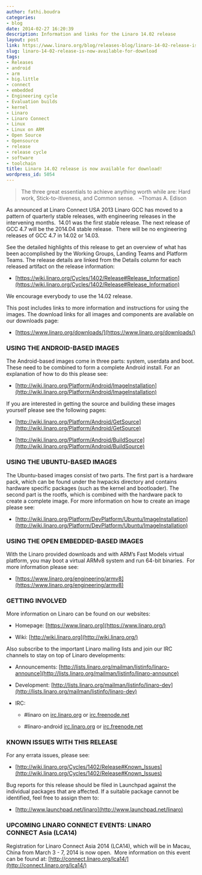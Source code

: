 ```yaml
---
author: fathi.boudra
categories:
- blog
date: 2014-02-27 16:20:39
description: Information and links for the Linaro 14.02 release
layout: post
link: https://www.linaro.org/blog/releases-blog/linaro-14-02-release-is-now-available-for-download/
slug: linaro-14-02-release-is-now-available-for-download
tags:
- Releases
- android
- arm
- big.little
- connect
- embedded
- Engineering cycle
- Evaluation builds
- kernel
- Linaro
- Linaro Connect
- Linux
- Linux on ARM
- Open Source
- Opensource
- release
- release cycle
- software
- toolchain
title: Linaro 14.02 release is now available for download!
wordpress_id: 5054
---
```


> The three great essentials to achieve anything worth while are: Hard work, Stick-to-itiveness, and Common sense.   ~Thomas A. Edison

As announced at Linaro Connect USA 2013 Linaro GCC has moved to a pattern of quarterly stable releases, with engineering releases in the intervening months.  14.01 was the first stable release. The next release of GCC 4.7 will be the 2014.04 stable release.  There will be no engineering releases of GCC 4.7 in 14.02 or 14.03.

See the detailed highlights of this release to get an overview of what has been accomplished by the Working Groups, Landing Teams and Platform Teams. The release details are linked from the Details column for each released artifact on the release information:

  * [https://wiki.linaro.org/Cycles/1402/Release#Release_Information](https://wiki.linaro.org/Cycles/1402/Release#Release_Information)

We encourage everybody to use the 14.02 release.

This post includes links to more information and instructions for using the images. The download links for all images and components are available on our downloads page:


  * [https://www.linaro.org/downloads/](https://www.linaro.org/downloads/)


### USING THE ANDROID-BASED IMAGES


The Android-based images come in three parts: system, userdata and boot. These need to be combined to form a complete Android install. For an explanation of how to do this please see:


  * [http://wiki.linaro.org/Platform/Android/ImageInstallation](http://wiki.linaro.org/Platform/Android/ImageInstallation)


If you are interested in getting the source and building these images yourself please see the following pages:


  * [http://wiki.linaro.org/Platform/Android/GetSource](http://wiki.linaro.org/Platform/Android/GetSource)


  * [http://wiki.linaro.org/Platform/Android/BuildSource](http://wiki.linaro.org/Platform/Android/BuildSource)


### USING THE UBUNTU-BASED IMAGES


The Ubuntu-based images consist of two parts. The first part is a hardware pack, which can be found under the hwpacks directory and contains hardware specific packages (such as the kernel and bootloader). The second part is the rootfs, which is combined with the hardware pack to create a complete image. For more information on how to create an image please see:




  * [http://wiki.linaro.org/Platform/DevPlatform/Ubuntu/ImageInstallation](http://wiki.linaro.org/Platform/DevPlatform/Ubuntu/ImageInstallation)




### USING THE OPEN EMBEDDED-BASED IMAGES


With the Linaro provided downloads and with ARM’s Fast Models virtual platform, you may boot a virtual ARMv8 system and run 64-bit binaries.  For more information please see:




  * [https://www.linaro.org/engineering/armv8](https://www.linaro.org/engineering/armv8)




### GETTING INVOLVED


More information on Linaro can be found on our websites:




  * Homepage: [https://www.linaro.org](https://www.linaro.org/)


  * Wiki: [http://wiki.linaro.org](http://wiki.linaro.org/)


Also subscribe to the important Linaro mailing lists and join our IRC channels to stay on top of Linaro developments:


  * Announcements: [http://lists.linaro.org/mailman/listinfo/linaro-announce](http://lists.linaro.org/mailman/listinfo/linaro-announce)


  * Development: [http://lists.linaro.org/mailman/listinfo/linaro-dev](http://lists.linaro.org/mailman/listinfo/linaro-dev)


  * IRC:


    * #linaro on [irc.linaro.org](/contact/irc/) or [irc.freenode.net](/contact/irc/)


    * #linaro-android [irc.linaro.org](/contact/irc/) or [irc.freenode.net](/contact/irc/)


### KNOWN ISSUES WITH THIS RELEASE


For any errata issues, please see:




  * [http://wiki.linaro.org/Cycles/1402/Release#Known_Issues](http://wiki.linaro.org/Cycles/1402/Release#Known_Issues)


Bug reports for this release should be filed in Launchpad against the individual packages that are affected. If a suitable package cannot be identified, feel free to assign them to:


  * [http://www.launchpad.net/linaro](http://www.launchpad.net/linaro)




### UPCOMING LINARO CONNECT EVENTS: LINARO CONNECT Asia (LCA14)


Registration for Linaro Connect Asia 2014 (LCA14), which will be in Macau, China from March 3 - 7, 2014 is now open.  More information on this event can be found at: [http://connect.linaro.org/lca14/](http://connect.linaro.org/lca14/)